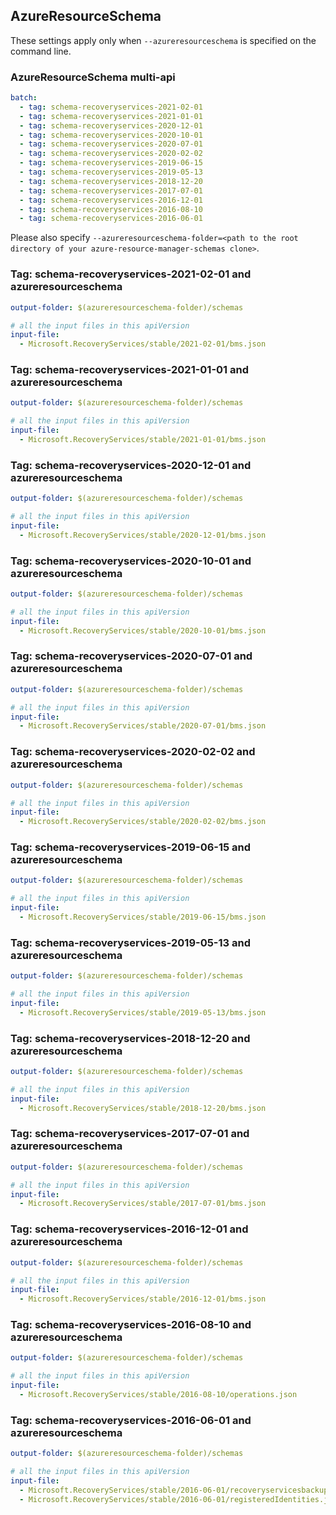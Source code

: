 ## AzureResourceSchema

These settings apply only when `--azureresourceschema` is specified on the command line.

### AzureResourceSchema multi-api

``` yaml $(azureresourceschema) && $(multiapi)
batch:
  - tag: schema-recoveryservices-2021-02-01
  - tag: schema-recoveryservices-2021-01-01
  - tag: schema-recoveryservices-2020-12-01
  - tag: schema-recoveryservices-2020-10-01
  - tag: schema-recoveryservices-2020-07-01
  - tag: schema-recoveryservices-2020-02-02
  - tag: schema-recoveryservices-2019-06-15
  - tag: schema-recoveryservices-2019-05-13
  - tag: schema-recoveryservices-2018-12-20
  - tag: schema-recoveryservices-2017-07-01
  - tag: schema-recoveryservices-2016-12-01
  - tag: schema-recoveryservices-2016-08-10
  - tag: schema-recoveryservices-2016-06-01

```

Please also specify `--azureresourceschema-folder=<path to the root directory of your azure-resource-manager-schemas clone>`.

### Tag: schema-recoveryservices-2021-02-01 and azureresourceschema

``` yaml $(tag) == 'schema-recoveryservices-2021-02-01' && $(azureresourceschema)
output-folder: $(azureresourceschema-folder)/schemas

# all the input files in this apiVersion
input-file:
  - Microsoft.RecoveryServices/stable/2021-02-01/bms.json

```

### Tag: schema-recoveryservices-2021-01-01 and azureresourceschema

``` yaml $(tag) == 'schema-recoveryservices-2021-01-01' && $(azureresourceschema)
output-folder: $(azureresourceschema-folder)/schemas

# all the input files in this apiVersion
input-file:
  - Microsoft.RecoveryServices/stable/2021-01-01/bms.json

```

### Tag: schema-recoveryservices-2020-12-01 and azureresourceschema

``` yaml $(tag) == 'schema-recoveryservices-2020-12-01' && $(azureresourceschema)
output-folder: $(azureresourceschema-folder)/schemas

# all the input files in this apiVersion
input-file:
  - Microsoft.RecoveryServices/stable/2020-12-01/bms.json

```

### Tag: schema-recoveryservices-2020-10-01 and azureresourceschema

``` yaml $(tag) == 'schema-recoveryservices-2020-10-01' && $(azureresourceschema)
output-folder: $(azureresourceschema-folder)/schemas

# all the input files in this apiVersion
input-file:
  - Microsoft.RecoveryServices/stable/2020-10-01/bms.json

```

### Tag: schema-recoveryservices-2020-07-01 and azureresourceschema

``` yaml $(tag) == 'schema-recoveryservices-2020-07-01' && $(azureresourceschema)
output-folder: $(azureresourceschema-folder)/schemas

# all the input files in this apiVersion
input-file:
  - Microsoft.RecoveryServices/stable/2020-07-01/bms.json

```

### Tag: schema-recoveryservices-2020-02-02 and azureresourceschema

``` yaml $(tag) == 'schema-recoveryservices-2020-02-02' && $(azureresourceschema)
output-folder: $(azureresourceschema-folder)/schemas

# all the input files in this apiVersion
input-file:
  - Microsoft.RecoveryServices/stable/2020-02-02/bms.json

```

### Tag: schema-recoveryservices-2019-06-15 and azureresourceschema

``` yaml $(tag) == 'schema-recoveryservices-2019-06-15' && $(azureresourceschema)
output-folder: $(azureresourceschema-folder)/schemas

# all the input files in this apiVersion
input-file:
  - Microsoft.RecoveryServices/stable/2019-06-15/bms.json

```

### Tag: schema-recoveryservices-2019-05-13 and azureresourceschema

``` yaml $(tag) == 'schema-recoveryservices-2019-05-13' && $(azureresourceschema)
output-folder: $(azureresourceschema-folder)/schemas

# all the input files in this apiVersion
input-file:
  - Microsoft.RecoveryServices/stable/2019-05-13/bms.json

```

### Tag: schema-recoveryservices-2018-12-20 and azureresourceschema

``` yaml $(tag) == 'schema-recoveryservices-2018-12-20' && $(azureresourceschema)
output-folder: $(azureresourceschema-folder)/schemas

# all the input files in this apiVersion
input-file:
  - Microsoft.RecoveryServices/stable/2018-12-20/bms.json

```

### Tag: schema-recoveryservices-2017-07-01 and azureresourceschema

``` yaml $(tag) == 'schema-recoveryservices-2017-07-01' && $(azureresourceschema)
output-folder: $(azureresourceschema-folder)/schemas

# all the input files in this apiVersion
input-file:
  - Microsoft.RecoveryServices/stable/2017-07-01/bms.json

```

### Tag: schema-recoveryservices-2016-12-01 and azureresourceschema

``` yaml $(tag) == 'schema-recoveryservices-2016-12-01' && $(azureresourceschema)
output-folder: $(azureresourceschema-folder)/schemas

# all the input files in this apiVersion
input-file:
  - Microsoft.RecoveryServices/stable/2016-12-01/bms.json

```

### Tag: schema-recoveryservices-2016-08-10 and azureresourceschema

``` yaml $(tag) == 'schema-recoveryservices-2016-08-10' && $(azureresourceschema)
output-folder: $(azureresourceschema-folder)/schemas

# all the input files in this apiVersion
input-file:
  - Microsoft.RecoveryServices/stable/2016-08-10/operations.json

```

### Tag: schema-recoveryservices-2016-06-01 and azureresourceschema

``` yaml $(tag) == 'schema-recoveryservices-2016-06-01' && $(azureresourceschema)
output-folder: $(azureresourceschema-folder)/schemas

# all the input files in this apiVersion
input-file:
  - Microsoft.RecoveryServices/stable/2016-06-01/recoveryservicesbackup.json
  - Microsoft.RecoveryServices/stable/2016-06-01/registeredIdentities.json

```
